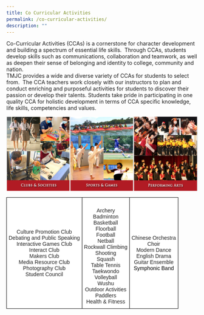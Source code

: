```yaml
---
title: Co Curricular Activities
permalink: /co-curricular-activities/
description: ""
---
```

Co-Curricular Activities (CCAs) is a cornerstone for character development and building a spectrum of essential life skills.  Through CCAs, students develop skills such as communications, collaboration and teamwork, as well as deepen their sense of belonging and identity to college, community and nation.  
TMJC provides a wide and diverse variety of CCAs for students to select from.  The CCA teachers work closely with our instructors to plan and conduct enriching and purposeful activities for students to discover their passion or develop their talents. Students take pride in participating in one quality CCA for holistic development in terms of CCA specific knowledge, life skills, competencies and values.

![](/images/CCA.png)

<style type="text/css">
.tg  {border-collapse:collapse;border-spacing:0;}
.tg td{border-color:black;border-style:solid;border-width:1px;font-family:Arial, sans-serif;font-size:14px;
  overflow:hidden;padding:10px 5px;word-break:normal;}
.tg th{border-color:black;border-style:solid;border-width:1px;font-family:Arial, sans-serif;font-size:14px;
  font-weight:normal;overflow:hidden;padding:10px 5px;word-break:normal;}
.tg .tg-a3j2{background-color:#FFF;color:#222;text-align:center;vertical-align:middle}
</style>
<table class="tg">
<thead>
  <tr>
    <td class="tg-a3j2">Culture Promotion Club<br>Debating and Public Speaking<br>Interactive Games Club<br>Interact Club<br>Makers Club<br>Media Resource Club<br>Photography Club<br>Student Council<br></td>
    <td class="tg-a3j2"> <br>Archery<br>Badminton<br>Basketball<br>Floorball<br>Football<br>Netball<br><span style="background-color:initial">Rockwall Climbing</span><br><span style="background-color:initial">Shooting</span><br><span style="background-color:initial">Squash </span><br><span style="background-color:initial">Table Tennis</span><br><span style="background-color:initial">Taekwondo</span><br><span style="background-color:initial">Volleyball</span><br><span style="background-color:initial">Wushu</span><br><span style="background-color:initial">Outdoor Activities</span><br><span style="background-color:initial">Paddlers</span><br><span style="background-color:initial">Health &amp; Fitness</span><span style="color:black;background-color:initial"> </span></td>
    <td class="tg-a3j2">Chinese  Orchestra<br>Choir<br>Modern Dance<br>English Drama<br>Guitar Ensemble<br><span style="color:black;background-color:initial">Symphonic Band</span></td>
  </tr>
</thead>
</table>

